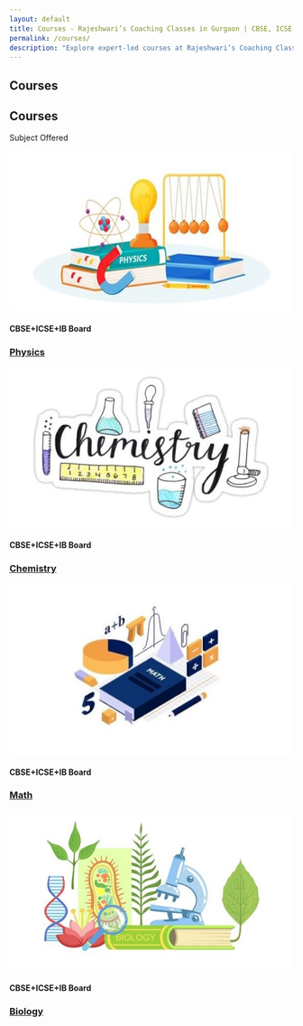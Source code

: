 ```yaml
---
layout: default
title: Courses - Rajeshwari’s Coaching Classes in Gurgaon | CBSE, ICSE & IB Tutoring
permalink: /courses/
description: "Explore expert-led courses at Rajeshwari’s Coaching Classes in Gurgaon. Specialized coaching for CBSE, ICSE, and IB students in Physics, Chemistry, Math, and Biology. Boost your academic success with us!"
---
```



 <!-- ======= Breadcrumbs ======= -->
<div class="breadcrumbs">
      <div class="container">
       <p> </p>
        <h2>Courses</h2>
        <p> </p>
      </div>
    </div><!-- End Breadcrumbs -->

<!-- ======= Popular Courses Section ======= -->
 <section id="popular-courses" class="courses">
      <div class="container" >

 <div class="section-title py-4"><h2>Courses</h2><p>Subject Offered</p></div>


<div class="container">
    <div class="row justify-content-center">
        <!-- Physics -->
        <div class="col-lg-3 col-md-6 d-flex  shadow text-center mb-4">
            <div class="course-item">
                <img src="/assets/image/physics.jpg" class="img-fluid" alt="Physics">
                <div class="course-content p-3 text-center">
                    <h4>CBSE+ICSE+IB Board</h4>
                    <h3><a href="courses">Physics</a></h3>
                </div>
            </div>
        </div>
        
<!-- Chemistry -->
<div class="col-lg-3 col-md-6 d-flex  shadow text-center mb-4">
            <div class="course-item">
                <img src="/assets/image/chem.jpg" class="img-fluid" alt="Chemistry">
                <div class="course-content p-3 text-center">
                    <h4>CBSE+ICSE+IB Board</h4>
                    <h3><a href="courses">Chemistry</a></h3>
                </div>
            </div>
        </div>
        
 <!-- Math -->
<div class="col-lg-3 col-md-6  shadow text-center mb-4">
            <div class="course-item">
                <img src="/assets/image/math.jpg" class="img-fluid" alt="Math">
                <div class="course-content p-3 text-center">
                    <h4>CBSE+ICSE+IB Board</h4>
                    <h3><a href="courses">Math</a></h3>
                </div>
            </div>
        </div>
        
<!-- Biology -->
<div class="col-lg-3 col-md-6 d-flex shadow text-center mb-4">
            <div class="course-item">
                <img src="/assets/image/bio.jpg" class="img-fluid" alt="Biology">
                <div class="course-content p-3 text-center">
                    <h4>CBSE+ICSE+IB Board</h4>
                    <h3><a href="courses">Biology</a></h3>
                </div>
            </div>
        </div>
    </div>
</div>





 </div>
   </section><!-- End Popular Courses Section -->